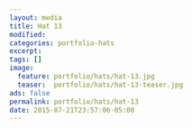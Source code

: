 ```yaml
---
layout: media
title: Hat 13
modified:
categories: portfolio-hats
excerpt:
tags: []
image:
  feature: portfolio/hats/hat-13.jpg
  teaser:  portfolio/hats/hat-13-teaser.jpg
ads: false
permalink: portfolio/hats/hat-13
date: 2015-07-21T23:57:06-05:00
---
```


